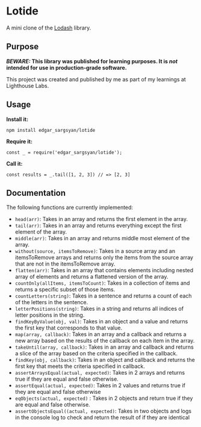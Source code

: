 # Lotide

A mini clone of the [Lodash](https://lodash.com) library.

## Purpose

**_BEWARE:_ This library was published for learning purposes. It is _not_ intended for use in production-grade software.**

This project was created and published by me as part of my learnings at Lighthouse Labs. 

## Usage

**Install it:**

`npm install edgar_sargsyan/lotide`

**Require it:**

`const _ = require('edgar_sargsyan/lotide');`

**Call it:**

`const results = _.tail([1, 2, 3]) // => [2, 3]`

## Documentation

The following functions are currently implemented:

* `head(arr)`: Takes in an array and returns the first element in the array.
* `tail(arr)`: Takes in an array and returns everything except the first element of the array.
* `middle(arr)`: Takes in an array and returns middle most element of the array.
* `without(source, itemsToRemove)`: Takes in a source array and an itemsToRemove arrays and returns only the items from the source array that are not in the itemsToRemove array.
* `flatten(arr)`: Takes in an array that contains elements including nested array of elements and returns a flattened version of the array.
* `countOnly(allItems, itemsToCount)`: Takes in a collection of items and returns a specific subset of those items.
* `countLetters(string)`: Takes in a sentence and returns a count of each of the letters in the sentence.
* `letterPositions(string)`: Takes in a string and returns all indices of letter positions in the string.
* `findKeyByValue(obj, val)`: Takes in an object and a value and returns the first key that corresponds to that value.
* `map(array, callback)`: Takes in an array and a callback and returns a new array based on the results of the callback on each item in the array.
* `takeUntil(array, callback)`: Takes in an array and callback and returns a slice of the array based on the criteria specified in the callback.
* `findKey(obj, callback)`: Takes in an object and callback and returns the first key that meets the criteria specified in callback.
* `assertArraysEqual(actual, expected)`: Takes in 2 arrays and returns true if they are equal and false otherwise.
* `assertEqual(actual, expected)`: Takes in 2 values and returns true if they are equal and false otherwise 
* `eqObjects(actual, expected)` : Takes in 2 objects and return true if they are equal and false otherwise.
* `assertObjectsEqual((actual, expected)`: Takes in two objects and logs in the console log to check and return the result of if they are identical